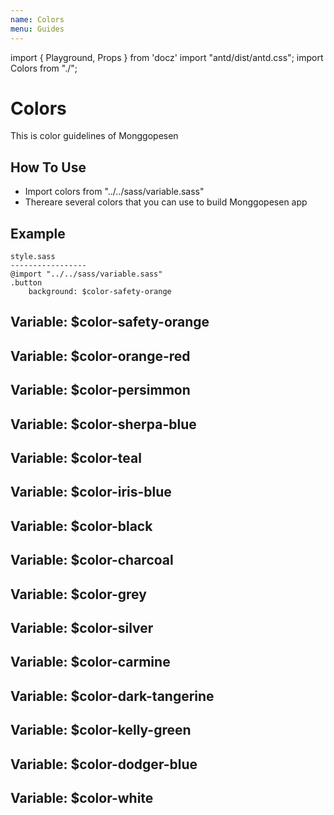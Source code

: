 ```yaml
---
name: Colors
menu: Guides
---
```


import { Playground, Props } from 'docz'
import "antd/dist/antd.css";
import Colors from "./";

# Colors
This is color guidelines of Monggopesen

## How To Use
- Import colors from "../../sass/variable.sass"
- Thereare several colors that you can use to build Monggopesen app

## Example
    style.sass
    -----------------
    @import "../../sass/variable.sass"    
    .button
        background: $color-safety-orange

## Variable: $color-safety-orange
<Colors type="type1"></Colors>

## Variable: $color-orange-red
<Colors type="type2"></Colors>

## Variable: $color-persimmon
<Colors type="type3"></Colors>

## Variable: $color-sherpa-blue
<Colors type="type4"></Colors>

## Variable: $color-teal 
<Colors type="type5"></Colors>

## Variable: $color-iris-blue
<Colors type="type6"></Colors>

## Variable: $color-black
<Colors type="type7"></Colors>

## Variable: $color-charcoal
<Colors type="type8"></Colors>

## Variable: $color-grey
<Colors type="type9"></Colors>

## Variable: $color-silver
<Colors type="type10"></Colors>

## Variable: $color-carmine
<Colors type="type11"></Colors>

## Variable: $color-dark-tangerine
<Colors type="type12"></Colors>

## Variable: $color-kelly-green
<Colors type="type13"></Colors>

## Variable: $color-dodger-blue
<Colors type="type14"></Colors>

## Variable: $color-white
<Colors type="type15"></Colors>
